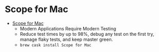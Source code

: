 # Scope for Mac
- [Scope for Mac](https://scope.dev/)
  -   Modern Applications Require Modern Testing
  - Reduce test times by up to 98%, debug any test on the first try, manage flaky tests, and keep master green.
  - `brew cask install Scope for Mac`
